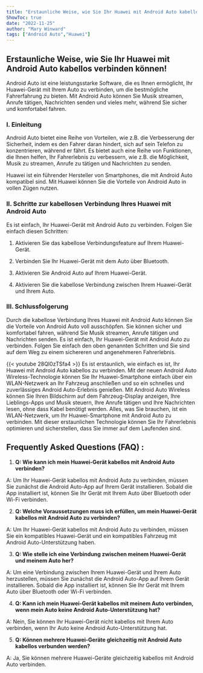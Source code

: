 ```yaml
---
title: "Erstaunliche Weise, wie Sie Ihr Huawei mit Android Auto kabellos verbinden können!"
ShowToc: true 
date: "2022-11-25"
author: "Mary Winward" 
tags: ["Android Auto","Huawei"]
---
```

## Erstaunliche Weise, wie Sie Ihr Huawei mit Android Auto kabellos verbinden können!

Android Auto ist eine leistungsstarke Software, die es Ihnen ermöglicht, Ihr Huawei-Gerät mit Ihrem Auto zu verbinden, um die bestmögliche Fahrerfahrung zu bieten. Mit Android Auto können Sie Musik streamen, Anrufe tätigen, Nachrichten senden und vieles mehr, während Sie sicher und komfortabel fahren.

### I. Einleitung

Android Auto bietet eine Reihe von Vorteilen, wie z.B. die Verbesserung der Sicherheit, indem es den Fahrer daran hindert, sich auf sein Telefon zu konzentrieren, während er fährt. Es bietet auch eine Reihe von Funktionen, die Ihnen helfen, Ihr Fahrerlebnis zu verbessern, wie z.B. die Möglichkeit, Musik zu streamen, Anrufe zu tätigen und Nachrichten zu senden.

Huawei ist ein führender Hersteller von Smartphones, die mit Android Auto kompatibel sind. Mit Huawei können Sie die Vorteile von Android Auto in vollen Zügen nutzen.

### II. Schritte zur kabellosen Verbindung Ihres Huawei mit Android Auto

Es ist einfach, Ihr Huawei-Gerät mit Android Auto zu verbinden. Folgen Sie einfach diesen Schritten:

1. Aktivieren Sie das kabellose Verbindungsfeature auf Ihrem Huawei-Gerät.

2. Verbinden Sie Ihr Huawei-Gerät mit dem Auto über Bluetooth.

3. Aktivieren Sie Android Auto auf Ihrem Huawei-Gerät.

4. Aktivieren Sie die kabellose Verbindung zwischen Ihrem Huawei-Gerät und Ihrem Auto.

### III. Schlussfolgerung

Durch die kabellose Verbindung Ihres Huawei mit Android Auto können Sie die Vorteile von Android Auto voll ausschöpfen. Sie können sicher und komfortabel fahren, während Sie Musik streamen, Anrufe tätigen und Nachrichten senden. Es ist einfach, Ihr Huawei-Gerät mit Android Auto zu verbinden. Folgen Sie einfach den oben genannten Schritten und Sie sind auf dem Weg zu einem sichereren und angenehmeren Fahrerlebnis.

{{< youtube 28QI0zTSfa4 >}} 
Es ist erstaunlich, wie einfach es ist, Ihr Huawei mit Android Auto kabellos zu verbinden. Mit der neuen Android Auto Wireless-Technologie können Sie Ihr Huawei-Smartphone einfach über ein WLAN-Netzwerk an Ihr Fahrzeug anschließen und so ein schnelles und zuverlässiges Android Auto-Erlebnis genießen. Mit Android Auto Wireless können Sie Ihren Bildschirm auf dem Fahrzeug-Display anzeigen, Ihre Lieblings-Apps und Musik steuern, Ihre Anrufe tätigen und Ihre Nachrichten lesen, ohne dass Kabel benötigt werden. Alles, was Sie brauchen, ist ein WLAN-Netzwerk, um Ihr Huawei-Smartphone mit Android Auto zu verbinden. Mit dieser erstaunlichen Technologie können Sie Ihr Fahrerlebnis optimieren und sicherstellen, dass Sie immer auf dem Laufenden sind.

## Frequently Asked Questions (FAQ) :
1. **Q: Wie kann ich mein Huawei-Gerät kabellos mit Android Auto verbinden?**

A: Um Ihr Huawei-Gerät kabellos mit Android Auto zu verbinden, müssen Sie zunächst die Android Auto-App auf Ihrem Gerät installieren. Sobald die App installiert ist, können Sie Ihr Gerät mit Ihrem Auto über Bluetooth oder Wi-Fi verbinden.

2. **Q: Welche Voraussetzungen muss ich erfüllen, um mein Huawei-Gerät kabellos mit Android Auto zu verbinden?**

A: Um Ihr Huawei-Gerät kabellos mit Android Auto zu verbinden, müssen Sie ein kompatibles Huawei-Gerät und ein kompatibles Fahrzeug mit Android Auto-Unterstützung haben.

3. **Q: Wie stelle ich eine Verbindung zwischen meinem Huawei-Gerät und meinem Auto her?**

A: Um eine Verbindung zwischen Ihrem Huawei-Gerät und Ihrem Auto herzustellen, müssen Sie zunächst die Android Auto-App auf Ihrem Gerät installieren. Sobald die App installiert ist, können Sie Ihr Gerät mit Ihrem Auto über Bluetooth oder Wi-Fi verbinden.

4. **Q: Kann ich mein Huawei-Gerät kabellos mit meinem Auto verbinden, wenn mein Auto keine Android Auto-Unterstützung hat?**

A: Nein, Sie können Ihr Huawei-Gerät nicht kabellos mit Ihrem Auto verbinden, wenn Ihr Auto keine Android Auto-Unterstützung hat.

5. **Q: Können mehrere Huawei-Geräte gleichzeitig mit Android Auto kabellos verbunden werden?**

A: Ja, Sie können mehrere Huawei-Geräte gleichzeitig kabellos mit Android Auto verbinden.


